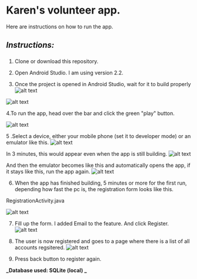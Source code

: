 
# Karen's volunteer app. 
Here are instructions on how to run the app.

## *Instructions:*
###
1. Clone or download this repository.

2. Open Android Studio. I am using version 2.2.

3. Once the project is opened in Android Studio, wait for it to build properly 
![alt text](http://i65.tinypic.com/tak18o.jpg)

![alt text](http://i64.tinypic.com/ei61af.jpg)


4.To run the app, head over the bar and click the green "play" button.

 ![alt text](http://i65.tinypic.com/2940ylh.jpg)
 
 
5 .Select a device, either your mobile phone (set it to developer mode) or an emulator like this.
![alt text](http://i65.tinypic.com/2virvit.jpg)

In 3 minutes, this would appear even when the app is still building.
![alt text](http://i63.tinypic.com/2sbpcno.jpg)

And then the emulator becomes like this and automatically opens the app, if it stays like this, run the app again.
![alt text](http://i66.tinypic.com/j7u3va.jpg)

6. When the app has finished building, 5 minutes or more for the first run, depending how fast the pc is, the registration form looks like this.

RegistrationActivity.java

![alt text](http://i63.tinypic.com/2j5cqs2.jpg)


7. Fill up the form. I added Email to the feature. And click Register.
![alt text](http://i68.tinypic.com/2hwzj89.jpg)


8. The user is now registered and goes to a page where there is a list of all accounts regsitered. 
![alt text](http://i67.tinypic.com/k19qoh.jpg)

9. Press back button to register again.

**_Database used: SQLite (local) _** 
